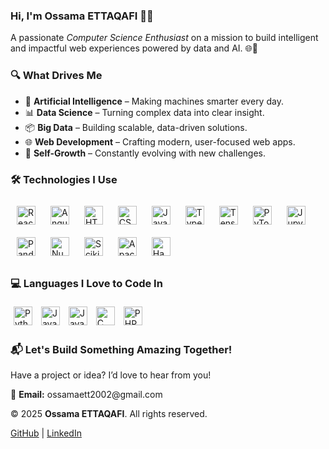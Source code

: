 <h3>Hi, I'm <strong>Ossama ETTAQAFI</strong> 👋🏻</h3>
<p>A passionate <em>Computer Science Enthusiast</em> on a mission to build intelligent and impactful web experiences powered by data and AI. 🌐🤖</p>

<!-- Interests Section -->
<h3>🔍 What Drives Me</h3>
<ul>
  <li>🧠 <strong>Artificial Intelligence</strong> – Making machines smarter every day.</li>
  <li>📊 <strong>Data Science</strong> – Turning complex data into clear insight.</li>
  <li>📦 <strong>Big Data</strong> – Building scalable, data-driven solutions.</li>
  <li>🌐 <strong>Web Development</strong> – Crafting modern, user-focused web apps.</li>
  <li>🚀 <strong>Self-Growth</strong> – Constantly evolving with new challenges.</li>
</ul>

<!-- Tools Section -->
<h3>🛠️ Technologies I Use</h3>
<p>
  <!-- Web Dev Tools -->
  <img src="https://cdn.jsdelivr.net/gh/devicons/devicon/icons/react/react-original.svg" alt="React" width="30" style="margin:10px;">
  <img src="https://cdn.jsdelivr.net/gh/devicons/devicon/icons/angularjs/angularjs-original.svg" alt="Angular" width="30" style="margin:10px;">
  <img src="https://cdn.jsdelivr.net/gh/devicons/devicon/icons/html5/html5-original.svg" alt="HTML5" width="30" style="margin:10px;">
  <img src="https://cdn.jsdelivr.net/gh/devicons/devicon/icons/css3/css3-original.svg" alt="CSS3" width="30" style="margin:10px;">
  <img src="https://cdn.jsdelivr.net/gh/devicons/devicon/icons/javascript/javascript-original.svg" alt="JavaScript" width="30" style="margin:10px;">
  <img src="https://cdn.jsdelivr.net/gh/devicons/devicon/icons/typescript/typescript-original.svg" alt="TypeScript" width="30" style="margin:10px;">

  <!-- AI Tools -->
  <img src="https://cdn.jsdelivr.net/gh/devicons/devicon/icons/tensorflow/tensorflow-original.svg" alt="TensorFlow" width="30" style="margin:10px;">
  <img src="https://cdn.jsdelivr.net/gh/devicons/devicon/icons/pytorch/pytorch-original.svg" alt="PyTorch" width="30" style="margin:10px;">

  <!-- Data Science Tools -->
  <img src="https://cdn.jsdelivr.net/gh/devicons/devicon/icons/jupyter/jupyter-original.svg" alt="Jupyter" width="30" style="margin:10px;">
  <img src="https://cdn.jsdelivr.net/gh/devicons/devicon/icons/pandas/pandas-original.svg" alt="Pandas" width="30" style="margin:10px;">
  <img src="https://cdn.jsdelivr.net/gh/devicons/devicon/icons/numpy/numpy-original.svg" alt="NumPy" width="30" style="margin:10px;">
  <img src="https://upload.wikimedia.org/wikipedia/commons/0/05/Scikit_learn_logo_small.svg" alt="Scikit-learn" width="30" style="margin:10px;">

  <!-- Big Data Tools -->
  <img src="https://raw.githubusercontent.com/valohai/ml-logos/master/spark.svg" alt="Apache Spark" width="30" style="margin:10px;">
  <img src="https://www.vectorlogo.zone/logos/apache_hadoop/apache_hadoop-icon.svg" alt="Hadoop" width="30" style="margin:10px;">
</p>

<!-- Programming Languages -->
<h3>💻 Languages I Love to Code In</h3>
<p>
  <img src="https://cdn.jsdelivr.net/gh/devicons/devicon/icons/python/python-original.svg" alt="Python" width="30" style="margin:5px;">
  <img src="https://cdn.jsdelivr.net/gh/devicons/devicon/icons/javascript/javascript-original.svg" alt="JavaScript" width="30" style="margin:5px;">
  <img src="https://cdn.jsdelivr.net/gh/devicons/devicon/icons/java/java-original.svg" alt="Java" width="30" style="margin:5px;">
  <img src="https://cdn.jsdelivr.net/gh/devicons/devicon/icons/c/c-original.svg" alt="C" width="30" style="margin:5px;">
  <img src="https://cdn.jsdelivr.net/gh/devicons/devicon/icons/php/php-original.svg" alt="PHP" width="30" style="margin:5px;">
</p>

<!-- Contact Section -->
<h3>📬 Let's Build Something Amazing Together!</h3>
<p>Have a project or idea? I’d love to hear from you!</p>
<p>
  📧 <strong>Email:</strong> ossamaett2002@gmail.com
</p>

<!-- Footer Section -->
<footer>
  <p>© 2025 <strong>Ossama ETTAQAFI</strong>. All rights reserved.</p>
  <p>
    <a href="https://github.com/ossama-ettaqafi">GitHub</a>
    |
    <a href="https://www.linkedin.com/in/ossama-ettaqafi">LinkedIn</a>

  </p>
</footer>
